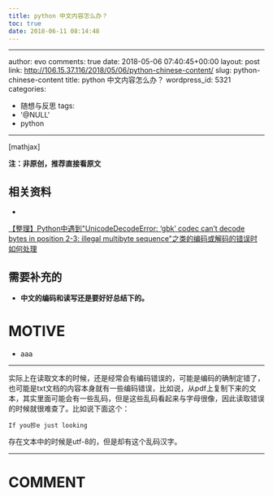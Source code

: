```yaml
---
title: python 中文内容怎么办？
toc: true
date: 2018-06-11 08:14:48
---
```

---
author: evo
comments: true
date: 2018-05-06 07:40:45+00:00
layout: post
link: http://106.15.37.116/2018/05/06/python-chinese-content/
slug: python-chinese-content
title: python 中文内容怎么办？
wordpress_id: 5321
categories:
- 随想与反思
tags:
- '@NULL'
- python
---

<!-- more -->

[mathjax]

**注：非原创，推荐直接看原文**


## 相关资料





 	
  * 


[【整理】Python中遇到"UnicodeDecodeError: ‘gbk’ codec can’t decode bytes in position 2-3: illegal multibyte sequence"之类的编码或解码的错误时如何处理](https://www.crifan.com/summary_python_unicodedecode_error_possible_reasons_and_solutions/)







## 需要补充的





 	
  * **中文的编码和读写还是要好好总结下的。**




# MOTIVE





 	
  * aaa





* * *



实际上在读取文本的时候，还是经常会有编码错误的，可能是编码的确制定错了，也可能是txt文档的内容本身就有一些编码错误，比如说，从pdf上复制下来的文本，其实里面可能会有一些乱码，但是这些乱码看起来与字母很像，因此读取错误的时候就很难查了。比如说下面这个：

    
    If you抮e just looking


存在文本中的时候是utf-8的，但是却有这个乱码汉字。





















* * *





# COMMENT



